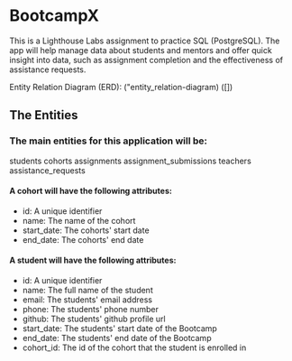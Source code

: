 # BootcampX
This is a Lighthouse Labs assignment to practice SQL (PostgreSQL).
The app will help manage data about students and mentors and offer quick insight into data, such as assignment completion and the effectiveness of assistance requests.

Entity Relation Diagram (ERD):
("entity_relation-diagram) ([])

## The Entities

### The main entities for this application will be:
students
cohorts
assignments
assignment_submissions
teachers
assistance_requests

#### A cohort will have the following attributes:
- id: A unique identifier
- name: The name of the cohort
- start_date: The cohorts' start date
- end_date: The cohorts' end date

#### A student will have the following attributes:
- id: A unique identifier
- name: The full name of the student
- email: The students' email address
- phone: The students' phone number
- github: The students' github profile url
- start_date: The students' start date of the Bootcamp
- end_date: The students' end date of the Bootcamp
- cohort_id: The id of the cohort that the student is enrolled in